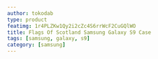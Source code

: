 ```yaml
---
author: tokodab
type: product
featimg: 1r4PLZKw1Qy2i2cZc4S6rrWcF2CuGQlWO
title: Flags Of Scotland Samsung Galaxy S9 Case
tags: [samsung, galaxy, s9]
category: [samsung]
---
```

